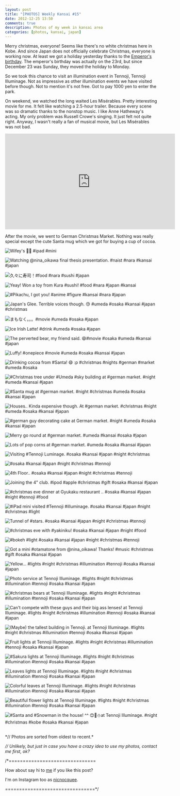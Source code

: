 ```yaml
---
layout: post
title: "[PHOTOS] Weekly Kansai #15"
date: 2012-12-25 13:50
comments: true
description: Photos of my week in kansai area
categories: [photos, kansai, japan]
---
```


Merry christmas, everyone! Seems like there's no white christmas here in Kobe. And since Japan does not officially celebrate Christmas, everyone is working now. At least we got a holiday yesterday thanks to the [Emperor's birthday](http://en.wikipedia.org/wiki/Akihito). The emperor's birthday was actually on the 23rd, but since December 23 was Sunday, they moved the holiday to Monday. 

So we took this chance to visit an illumination event in Tennoji, Tennoji Illuminage. Not as impressive as other illumination events we have visited before though. Not to mention it's not free. Got to pay 1000 yen to enter the park.

On weekend, we watched the long waited Les Misérables. Pretty interesting movie for me. It felt like watching a 2.5-hour trailer. Because every scene was so dramatic thanks to the nonstop music. I like Anne Hatheway's acting. My only problem was Russell Crowe's singing. It just felt not quite right. Anyway, I wasn't really a fan of musical movie, but Les Misérables was not bad. 

<div class="video-container">
<iframe width="560" height="315" src="http://www.youtube.com/embed/EkHHHUk8RCw" frameborder="0" allowfullscreen></iframe>
</div>

After the movie, we went to German Christmas Market. Nothing was really special except the cute Santa mug which we got for buying a cup of cocoa.


![Wifey's 💞😁 #ipad #mini](http://distilleryimage1.s3.amazonaws.com/3f5e957049e811e288ea22000a1f9318_7.jpg) 
 
 <!-- more -->
 
![Watching @nina_oikawa final thesis presentation. #naist #nara #kansai #japan](http://distilleryimage9.s3.amazonaws.com/2d9e37864a7011e2bc0822000a1f9737_7.jpg) 
 
 
![久々に寿司！#food #nara #sushi #japan](http://distilleryimage5.s3.amazonaws.com/32ffb03a4a8711e2b70422000a9d0df6_7.jpg) 
 
 
![Yeay! Won a toy from Kura #sushi! #food #nara #japan #kansai](http://distilleryimage6.s3.amazonaws.com/1849b7fc4a9311e2bf8b22000a1fb004_7.jpg) 
 
 
![#Pikachu, I got you! #anime #figure #kansai #nara #japan](http://distilleryimage11.s3.amazonaws.com/0a1b8c484a9611e28df322000a1f9367_7.jpg) 
 
 
![Japan's Glee. Terrible voices though. 😓 #umeda #osaka #kansai #japan #christmas](http://distilleryimage2.s3.amazonaws.com/bad3c0164c0611e2a03b22000a1f92d6_7.jpg) 
 
 
![まもなく。。。#movie #umeda #osaka #japan](http://distilleryimage9.s3.amazonaws.com/3d5a88824c0a11e299af22000a9e29bc_7.jpg) 
 
 
![Ice Irish Latte! #drink #umeda #osaka #japan](http://distilleryimage4.s3.amazonaws.com/8b3e0b004c0a11e2b44322000a1f92df_7.jpg) 
 
 
![The perverted bear, my friend said. 😄#movie #osaka #umeda #kansai #japan](http://distilleryimage1.s3.amazonaws.com/db8000f04c0a11e29a0922000a1f8c1a_7.jpg) 
 
 
![Luffy! #onepiece #movie #umeda #osaka #kansai #japan](http://distilleryimage9.s3.amazonaws.com/4530fdf64c0b11e2873222000a1f9e77_7.jpg) 
 
 
![Drinking cocoa from #Santa! 😄 :p #christmas #nights #german #market #umeda #osaka](http://distilleryimage3.s3.amazonaws.com/1fc850e44c3011e2aaa222000a1fb843_7.jpg) 
 
 
![#Christmas tree under #Umeda #sky building at #german market. #night #umeda #kansai #japan](http://distilleryimage6.s3.amazonaws.com/f136406e4c3011e2957722000a1f9a39_7.jpg) 
 
 
![#Santa mug at #german market. #night #christmas #umeda #osaka #kansai #japan](http://distilleryimage0.s3.amazonaws.com/624341e44c3111e284c322000a1fbca9_7.jpg) 
 
 
![Houses.. Kinda expensive though. At #german market. #christmas #night #umeda #osaka #kansai #japan](http://distilleryimage10.s3.amazonaws.com/4024abf04c3811e29f5522000a9f14ae_7.jpg) 
 
 
![#german  guy decorating cake at German market. #night #umeda #osaka #kansai #japan](http://distilleryimage5.s3.amazonaws.com/73e484e24c3811e2a15422000a9f19a4_7.jpg) 
 
 
![Merry go round at #german market. #umeda #kansai #osaka #japan](http://distilleryimage8.s3.amazonaws.com/a58db19e4c3811e28dba22000a1f97e5_7.jpg) 
 
 
![Lots of pop corns at #german market. #umeda #osaka #kansai #japan](http://distilleryimage7.s3.amazonaws.com/f54144084c3811e2b4d922000a1fae83_7.jpg) 
 
 
![Visiting #Tennoji Luminage. #osaka #kansai #japan #night #christmas](http://distilleryimage9.s3.amazonaws.com/5c4891924dab11e2bd9a22000a9f14ba_7.jpg) 
 
 
![#osaka #kansai #japan #night #christmas #tennoji](http://distilleryimage1.s3.amazonaws.com/bc5fe18e4dab11e2a94522000a1fbc56_7.jpg) 
 
 
![4th Floor.. #osaka #kansai #japan #night #christmas #tennoji](http://distilleryimage2.s3.amazonaws.com/70e211f04db011e2862522000a1f9c96_7.jpg) 
 
 
![Joining the 4" club. #ipod #apple #christmas #gift #osaka #kansai #japan](http://distilleryimage1.s3.amazonaws.com/0ab6edbe4db111e2aacd22000a1f932c_7.jpg) 
 
 
![#christmas eve dinner at Gyukaku restaurant .. #osaka #kansai #japan #night #tennoji #food](http://distilleryimage10.s3.amazonaws.com/acc5daac4db111e2b1d222000a1fb859_7.jpg) 
 
 
![#iPad mini visited #Tennoji #illuminage. #osaka #kansai #japan #night #christmas #light](http://distilleryimage3.s3.amazonaws.com/fdd8acd24db411e2b59422000a9f13f8_7.jpg) 
 
 
![Tunnel of #stars. #osaka #kansai #japan #night #christmas #tennoji](http://distilleryimage2.s3.amazonaws.com/ac8494804db511e2b7ea22000a1f9366_7.jpg) 
 
 
![#christmas eve with #yakiniku! #osaka #kansai #japan #night #food](http://distilleryimage4.s3.amazonaws.com/06f3e0e24db611e2af3622000a9f17ea_7.jpg) 
 
 
![#bokeh #light #osaka #kansai #japan #night #christmas #tennoji](http://distilleryimage1.s3.amazonaws.com/f001c43a4dbf11e2b9c722000a9e07b7_7.jpg) 
 
 
![Got a mini #otamatone from @nina_oikawa! Thanks! #music #christmas #gift #osaka #kansai #japan](http://distilleryimage1.s3.amazonaws.com/8c6cb74c4dc711e2947622000a9e138b_7.jpg) 
 
 
![Yellow... #lights #night #christmas #illumination #tennoji #osaka #kansai #japan](http://distilleryimage5.s3.amazonaws.com/ca9314624dcc11e28a0c22000a9d0ded_7.jpg) 
 
 
![Photo service at Tennoji Illuminage.  #lights #night #christmas #illumination #tennoji #osaka #kansai #japan](http://distilleryimage3.s3.amazonaws.com/175ffa8a4dcd11e2957722000a1f9a39_7.jpg) 
 
 
![#christmas bears at Tennoji Illuminage.  #lights #night #christmas #illumination #tennoji #osaka #kansai #japan](http://distilleryimage10.s3.amazonaws.com/bef38a964dcd11e289de22000a9f1406_7.jpg) 
 
 
![Can't compete with these guys and their big ass lenses! at Tennoji Illuminage.  #lights #night #christmas #illumination #tennoji #osaka #kansai #japan](http://distilleryimage4.s3.amazonaws.com/ddbc39e64dd211e2a77f22000a9e29a0_7.jpg) 
 
 
![(Maybe) the tallest building in Tennoji. at Tennoji Illuminage.  #lights #night #christmas #illumination #tennoji #osaka #kansai #japan](http://distilleryimage3.s3.amazonaws.com/0a1ed6564dd311e2ab4c22000a1faffd_7.jpg) 
 
 
![Fruit lights at Tennoji Illuminage.  #lights #night #christmas #illumination #tennoji #osaka #kansai #japan](http://distilleryimage4.s3.amazonaws.com/34c512624dd311e2b22b22000a1f96e2_7.jpg) 
 
 
![#Sakura lights at Tennoji Illuminage.  #lights #night #christmas #illumination #tennoji #osaka #kansai #japan](http://distilleryimage9.s3.amazonaws.com/6d92ec364dd311e2b5f422000a1f9a34_7.jpg) 
 
 
![Leaves lights at Tennoji Illuminage.  #lights #night #christmas #illumination #tennoji #osaka #kansai #japan](http://distilleryimage0.s3.amazonaws.com/c8aa6be44dd311e28f8322000a9f18ae_7.jpg) 
 
 
![Colorful leaves at Tennoji Illuminage.  #lights #night #christmas #illumination #tennoji #osaka #kansai #japan](http://distilleryimage6.s3.amazonaws.com/ef8cd9224dd311e2a5d322000a1f90e5_7.jpg) 
 
 
![Beautiful flower lights at Tennoji Illuminage.  #lights #night #christmas #illumination #tennoji #osaka #kansai #japan](http://distilleryimage11.s3.amazonaws.com/2f8690ea4dd411e295e122000a9e2965_7.jpg) 
 
 
![#Santa and #Snowman in the house! ^^ 😊🎅⛄at Tennoji Illuminage.  #night #christmas #kobe #osaka #kansai #japan](http://distilleryimage1.s3.amazonaws.com/637d03ac4dd411e2a77722000a1fbc49_7.jpg)




<br/>
*// Photos are sorted from oldest to recent.*

*// Unlikely, but just in case you have a crazy idea to use my photos, contact me first, ok?*

/*===============================

How about say hi to [me](http://twitter.com/nicnocquee) if you like this post?

I'm on Instagram too as [nicnocquee](instagram://user?username=nicnocquee).

================================*/